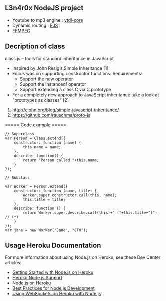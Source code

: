 ## L3n4r0x NodeJS project
- Youtube to mp3 engine : [ytdl-core](https://github.com/fent/node-ytdl-core#readme)
- Dynamic routing : [EJS](https://ejs.co/)
- [FFMPEG](https://www.npmjs.com/package/ffmpeg)

## Decription of class
class.js – tools for standard inheritance in JavaScript

- Inspired by John Resig’s Simple Inheritance [1].
- Focus was on supporting constructor functions. Requirements:
  - Support the new operator
  - Support the instanceof operator
  - Support extending a class C via C.prototype
- For a completely new approach to JavaScript inheritance take a look at
  "prototypes as classes" [2]

1. http://ejohn.org/blog/simple-javascript-inheritance/
1. https://github.com/rauschma/proto-js

===== Code example =====
```JS
// Superclass
var Person = Class.extend({
    constructor: function (name) {
        this.name = name;
    },
    describe: function() {
        return "Person called "+this.name;
    }
});

// Subclass

var Worker = Person.extend({
    constructor: function (name, title) {
        Worker.super.constructor.call(this, name);
        this.title = title;
    },
    describe: function () {
        return Worker.super.describe.call(this)+" ("+this.title+")"; // (*)
    }
});
var jane = new Worker("Jane", "CTO");
```

## Usage Heroku Documentation

For more information about using Node.js on Heroku, see these Dev Center articles:

- [Getting Started with Node.js on Heroku](https://devcenter.heroku.com/articles/getting-started-with-nodejs)
- [Heroku Node.js Support](https://devcenter.heroku.com/articles/nodejs-support)
- [Node.js on Heroku](https://devcenter.heroku.com/categories/nodejs)
- [Best Practices for Node.js Development](https://devcenter.heroku.com/articles/node-best-practices)
- [Using WebSockets on Heroku with Node.js](https://devcenter.heroku.com/articles/node-websockets)
